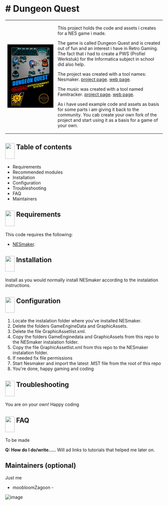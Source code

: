 <h1># Dungeon Quest</h1>
<table cellspacing="0" cellpadding="0">
  <tr>
    <td>
<img src="https://github.com/moobloomZagoon/Dungeon-Quest/blob/main/misc/blackbox.png"  >
    </td><td valign="top">

This project holds the code and assets i creates for a NES game i made.

The game is called Dungeon Quest and is created out of fun and an interest i have in Retro Gaming. The fact that i had to create a PWS (Profiel Werkstuk) for the Informatica subject in school did also help.

The project was created with a tool names: Nesmaker.
[project page](https://github.com/chronosv2/NESMaker_Public_Code_Repository).
[web page](https://www.thenew8bitheroes.com/).

The music was created with a tool named Famitracker.
[project page](https://github.com/Dn-Programming-Core-Management/Dn-FamiTracker).
[web page](https://famitracker.org/).

As i have used example code and assets as basis for some parts i am giving it back to the community. You cab create your own fork of the project and start using it as a basis for a game of your own.
</td>
</tr>
</table>

## <img src="https://github.com/moobloomZagoon/Dungeon-Quest/assets/156084521/b181f1af-7d1a-4bf6-8151-ee10090e3eb8" valign="top" height="50" width="30" > Table of contents

- Requirements
- Recommended modules
- Installation
- Configuration
- Troubleshooting
- FAQ
- Maintainers


## <img src="https://github.com/moobloomZagoon/Dungeon-Quest/assets/156084521/26f865f9-ddd3-45b7-8dbc-12860df59316" valign="top" height="50" width="30" > Requirements

This code requires the following:

- [NESmaker](https://www.thenew8bitheroes.com/).

##  <img src="https://github.com/moobloomZagoon/Dungeon-Quest/assets/156084521/06ed163b-b793-4033-b8de-fdce7c24ff03" valign="top" height="50" width="30" >  Installation 

Install as you would normally install NESmaker according to the instalation instructions.


##  <img src="https://github.com/moobloomZagoon/Dungeon-Quest/assets/156084521/576f80f7-11e6-4de7-ae72-d4a64e3acf14" valign="top" height="50" width="30" >  Configuration

1. Locate the instalation folder where you've installed NESmaker.
2. Delete the folders GameEngineData and GraphicAssets.
3. Delete the file GraphicAssetlist.xml.
4. Copy the folders GameEnginedata and GraphicAssets from this repo to the NESmaker instalation folder.
5. Copy the file GraphicAssetlist.xml from this repo to the NESmaker instalation folder.
6. If needed fix file permissions
7. Start Nesmaker and import the latest .MST file from the root of this repo
8. You're done, happy gaming and coding


##  <img src="https://github.com/moobloomZagoon/Dungeon-Quest/assets/156084521/078f968f-f0fd-4abd-9a51-13b30f1572bf" valign="top" height="50" width="30" > Troubleshooting
You are on your own!
Happy coding


## <img src="https://github.com/moobloomZagoon/Dungeon-Quest/assets/156084521/a339ca7b-5ce5-41f9-a381-0f6cc7ea9371" valign="top" height="50" width="30" > FAQ
To be made

**Q: How do I do/write.....**
Will ad links to tutorials that helped me later on.

## Maintainers (optional)
Just me
- moobloomZagoon -

![image](https://github.com/moobloomZagoon/Dungeon-Quest/assets/156084521/45c46f90-78b1-422a-a3a0-28b107ab387c)


